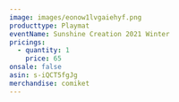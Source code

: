 ```yaml
---
image: images/eonow1lvgaiehyf.png
producttype: Playmat
eventName: Sunshine Creation 2021 Winter
pricings:
  - quantity: 1
    price: 65
onsale: false
asin: s-iQCT5fgJg
merchandise: comiket
---
```


